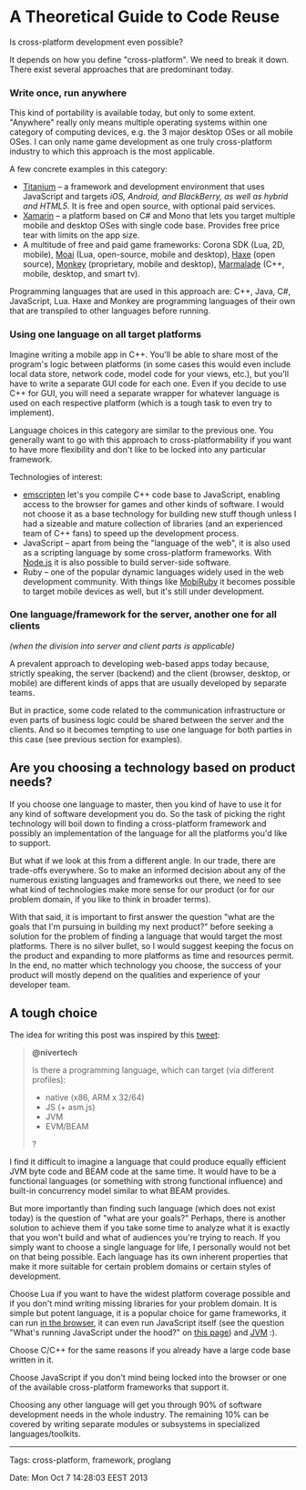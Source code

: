 A Theoretical Guide to Code Reuse
=================================

Is cross-platform development even possible?

It depends on how you define "cross-platform". We need to break it down. There exist several approaches that are predominant today.

### Write once, run anywhere ###

This kind of portability is available today, but only to some extent. "Anywhere" really only means multiple operating systems within one category of computing devices, e.g. the 3 major desktop OSes or all mobile OSes. I can only name game development as one truly cross-platform industry to which this approach is the most applicable.

A few concrete examples in this category:

* [Titanium](http://www.appcelerator.com/titanium/) – a framework and development environment that uses JavaScript and targets _iOS, Android, and BlackBerry, as well as hybrid and HTML5_. It is free and open source, with optional paid services.
* [Xamarin](http://xamarin.com/tour) – a platform based on C# and Mono that lets you target multiple mobile and desktop OSes with single code base. Provides free price tear with limits on the app size.
* A multitude of free and paid game frameworks: Corona SDK (Lua, 2D, mobile), [Moai](http://getmoai.com/wiki/index.php?title=Moai_Hosts) (Lua, open-source, mobile and desktop), [Haxe](http://haxe.org/) (open source), [Monkey](http://www.monkeycoder.co.nz/Monkey/about.php) (proprietary, mobile and desktop), [Marmalade](http://www.madewithmarmalade.com/marmaladesdk/supported-platforms) (C++, mobile, desktop, and smart tv).

Programming languages that are used in this approach are: C++, Java, C#, JavaScript, Lua. Haxe and Monkey are programming languages of their own that are transpiled to other languages before running.

### Using one language on all target platforms ###

Imagine writing a mobile app in C++. You'll be able to share most of the program's logic between platforms (in some cases this would even include local data store, network code, model code for your views, etc.), but you'll have to write a separate GUI code for each one. Even if you decide to use C++ for GUI, you will need a separate wrapper for whatever language is used on each respective platform (which is a tough task to even try to implement).

Language choices in this category are similar to the previous one. You generally want to go with this approach to cross-platformability if you want to have more flexibility and don't like to be locked into any particular framework.

Technologies of interest:

* [emscripten](https://github.com/kripken/emscripten) let's you compile C++ code base to JavaScript, enabling access to the browser for games and other kinds of software. I would not choose it as a base technology for building new stuff though unless I had a sizeable and mature collection of libraries (and an experienced team of C++ fans) to speed up the development process.
* JavaScript – apart from being the "language of the web", it is also used as a scripting language by some cross-platform frameworks. With [Node.js](http://nodejs.org/) it is also possible to build server-side software.
* Ruby – one of the popular dynamic languages widely used in the web development community. With things like [MobiRuby](http://mobiruby.org/) it becomes possible to target mobile devices as well, but it's still under development.

### One language/framework for the server, another one for all clients ###

_(when the division into server and client parts is applicable)_

A prevalent approach to developing web-based apps today because, strictly speaking, the server (backend) and the client (browser, desktop, or mobile) are different kinds of apps that are usually developed by separate teams.

But in practice, some code related to the communication infrastructure or even parts of business logic could be shared between the server and the clients. And so it becomes tempting to use one language for both parties in this case (see previous section for examples).


## Are you choosing a technology based on product needs? ##

If you choose one language to master, then you kind of have to use it for any kind of software development you do. So the task of picking the right technology will boil down to finding a cross-platform framework and possibly an implementation of the language for all the platforms you'd like to support.

But what if we look at this from a different angle. In our trade, there are trade-offs everywhere. So to make an informed decision about any of the numerous existing languages and frameworks out there, we need to see what kind of technologies make more sense for our product (or for our problem domain, if you like to think in broader terms).

With that said, it is important to first answer the question "what are the goals that I'm pursuing in building my next product?" before seeking a solution for the problem of finding a language that would target the most platforms. There is no silver bullet, so I would suggest keeping the focus on the product and expanding to more platforms as time and resources permit. In the end, no matter which technology you choose, the success of your product will mostly depend on the qualities and experience of your developer team.


## A tough choice ##

The idea for writing this post was inspired by this [tweet](https://twitter.com/nivertech/status/381812150668230657):

> **@nivertech**
>
> Is there a programming language, which can target (via different profiles):
> - native (x86, ARM x 32/64)
> - JS (+ asm.js)
> - JVM
> - EVM/BEAM
>
> ?

I find it difficult to imagine a language that could produce equally efficient JVM byte code and BEAM code at the same time. It would have to be a functional languages (or something with strong functional influence) and built-in concurrency model similar to what BEAM provides.

But more importantly than finding such language (which does not exist today) is the question of "what are your goals?" Perhaps, there is another solution to achieve them if you take some time to analyze what it is exactly that you won't build and what of audiences you're trying to reach. If you simply want to choose a single language for life, I personally would not bet on that being possible. Each language has its own inherent properties that make it more suitable for certain problem domains or certain styles of development.

Choose Lua if you want to have the widest platform coverage possible and if you don't mind writing missing libraries for your problem domain. It is simple but potent language, it is a popular choice for game frameworks, it can run [in the browser](http://kripken.github.io/lua.vm.js/lua.vm.js.html), it can even run JavaScript itself (see the question "What's running JavaScript under the hood?" on [this page](http://www.dragoninnovation.com/projects/22-tessel)) and [JVM](http://cowlark.com/luje/doc/stable/doc/index.wiki) :).

Choose C/C++ for the same reasons if you already have a large code base written in it.

Choose JavaScript if you don't mind being locked into the browser or one of the available cross-platform frameworks that support it.

Choosing any other language will get you through 90% of software development needs in the whole industry. The remaining 10% can be covered by writing separate modules or subsystems in specialized languages/toolkits.


---
Tags: cross-platform, framework, proglang

Date: Mon Oct  7 14:28:03 EEST 2013
